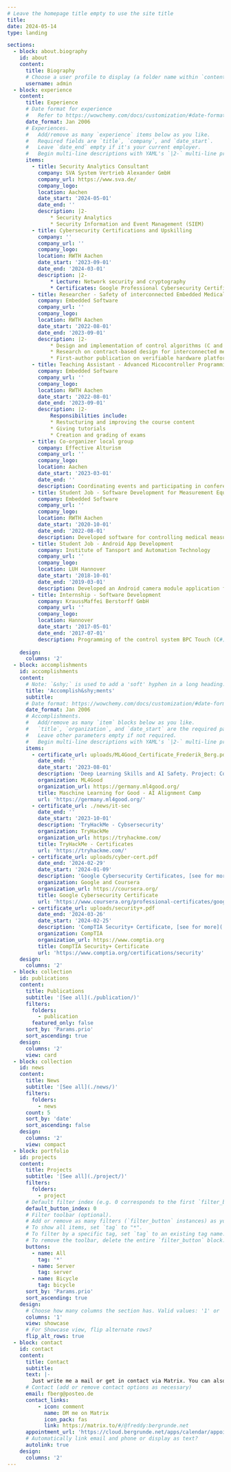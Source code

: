 ```yaml
---
# Leave the homepage title empty to use the site title
title:
date: 2024-05-14
type: landing

sections:
  - block: about.biography
    id: about
    content:
      title: Biography
      # Choose a user profile to display (a folder name within `content/authors/`)
      username: admin
  - block: experience
    content:
      title: Experience
      # Date format for experience
      #   Refer to https://wowchemy.com/docs/customization/#date-format
      date_format: Jan 2006
      # Experiences.
      #   Add/remove as many `experience` items below as you like.
      #   Required fields are `title`, `company`, and `date_start`.
      #   Leave `date_end` empty if it's your current employer.
      #   Begin multi-line descriptions with YAML's `|2-` multi-line prefix.
      items:
        - title: Security Analytics Consultant
          company: SVA System Vertrieb Alexander GmbH
          company_url: https://www.sva.de/
          company_logo: 
          location: Aachen
          date_start: '2024-05-01'
          date_end: ''
          description: |2-
              * Security Analytics
              * Security Information and Event Management (SIEM)
        - title: Cybersecurity Certifications and Upskilling
          company: ''
          company_url: ''
          company_logo: 
          location: RWTH Aachen
          date_start: '2023-09-01'
          date_end: '2024-03-01'
          description: |2-
              * Lecture: Network security and cryptography
              * Certificates: Google Professional Cybersecurity Certificate, TryHackMe, CompTIA Security+ Certificate ([For more see: Link](./news/it-sec))
        - title: Researcher - Safety of interconnected Embedded Medical Devices
          company: Embedded Software
          company_url: ''
          company_logo: 
          location: RWTH Aachen
          date_start: '2022-08-01'
          date_end: '2023-09-01'
          description: |2-
              * Design and implementation of control algorithms (C and Matlab)
              * Research on contract-based design for interconnected medical devices and hardware security
              * First-author publication on verifiable hardware platform
        - title: Teaching Assistant - Advanced Micocontroller Programming and Debugging
          company: Embedded Software
          company_url: ''
          company_logo: 
          location: RWTH Aachen
          date_start: '2022-08-01'
          date_end: '2023-09-01'
          description: |2-
              Responsibilities include:
              * Restucturing and improving the course content
              * Giving tutorials
              * Creation and grading of exams
        - title: Co-organizer local group
          company: Effective Alturism
          company_url: ''
          company_logo: 
          location: Aachen
          date_start: '2023-03-01'
          date_end: ''
          description: Coordinating events and participating in conferences and online courses focusing on effective, impactful solutions for global challenges.
        - title: Student Job - Software Development for Measurement Equipment
          company: Embedded Software
          company_url: ''
          company_logo: 
          location: RWTH Aachen
          date_start: '2020-10-01'
          date_end: '2022-08-01'
          description: Developed software for controlling medical measurement equipment, including a blood pump control system, using C and Matlab.
        - title: Student Job - Android App Development
          company: Institute of Tansport and Automation Technology
          company_url: ''
          company_logo: 
          location: LUH Hannover
          date_start: '2018-10-01'
          date_end: '2019-03-01'
          description: Developed an Android camera module application for processing visible light signals, utilizing Java.
        - title: Internship - Software Development
          company: KraussMaffei Berstorff GmbH
          company_url: ''
          company_logo: 
          location: Hannover
          date_start: '2017-05-01'
          date_end: '2017-07-01'
          description: Programming of the control system BPC Touch (C#)
        
    design:
      columns: '2'
  - block: accomplishments
    id: accomplishments
    content:
      # Note: `&shy;` is used to add a 'soft' hyphen in a long heading.
      title: 'Accomplish&shy;ments'
      subtitle:
      # Date format: https://wowchemy.com/docs/customization/#date-format
      date_format: Jan 2006
      # Accomplishments.
      #   Add/remove as many `item` blocks below as you like.
      #   `title`, `organization`, and `date_start` are the required parameters.
      #   Leave other parameters empty if not required.
      #   Begin multi-line descriptions with YAML's `|2-` multi-line prefix.
      items:
        - certificate_url: uploads/ML4Good_Certificate_Frederik_Berg.pdf
          date_end: ''
          date_start: '2023-08-01'
          description: 'Deep Learning Skills and AI Safety. Project: Compute Governance and Security'
          organization: ML4Good
          organization_url: https://germany.ml4good.org/
          title: Maschine Learning for Good - AI Alignment Camp
          url: 'https://germany.ml4good.org/'
        - certificate_url: ./news/it-sec
          date_end: ''
          date_start: '2023-10-01'
          description: 'TryHackMe - Cybsersecurity'
          organization: TryHackMe
          organization_url: https://tryhackme.com/
          title: TryHackMe - Certificates
          url: 'https://tryhackme.com/'
        - certificate_url: uploads/cyber-cert.pdf
          date_end: '2024-02-29'
          date_start: '2024-01-09'
          description: 'Google Cybersecurity Certificates, [see for more](./news/it-sec)'
          organization: Google and Coursera
          organization_url: https://coursera.org/
          title: Google Cybersecurity Certificate
          url: 'https://www.coursera.org/professional-certificates/google-cybersecurity'
        - certificate_url: uploads/security+.pdf
          date_end: '2024-03-26'
          date_start: '2024-02-25'
          description: 'CompTIA Security+ Certificate, [see for more](./news/it-sec)'
          organization: CompTIA
          organization_url: https://www.comptia.org
          title: CompTIA Security+ Certificate
          url: 'https://www.comptia.org/certifications/security'
    design:
      columns: '2'
  - block: collection
    id: publications
    content:
      title: Publications
      subtitle: '[See all](./publication/)'
      filters:
        folders:
          - publication
        featured_only: false
      sort_by: 'Params.prio'
      sort_ascending: true
    design:
      columns: '2'
      view: card
  - block: collection
    id: news
    content:
      title: News
      subtitle: '[See all](./news/)'
      filters:
        folders:
          - news
      count: 5
      sort_by: 'date'
      sort_ascending: false
    design:
      columns: '2'
      view: compact
  - block: portfolio
    id: projects
    content:
      title: Projects
      subtitle: '[See all](./project/)'
      filters:
        folders:
          - project
      # Default filter index (e.g. 0 corresponds to the first `filter_button` instance below).
      default_button_index: 0
      # Filter toolbar (optional).
      # Add or remove as many filters (`filter_button` instances) as you like.
      # To show all items, set `tag` to "*".
      # To filter by a specific tag, set `tag` to an existing tag name.
      # To remove the toolbar, delete the entire `filter_button` block.
      buttons:
        - name: All
          tag: '*'
        - name: Server
          tag: server
        - name: Bicycle
          tag: bicycle
      sort_by: 'Params.prio'
      sort_ascending: true
    design:
      # Choose how many columns the section has. Valid values: '1' or '2'.
      columns: '1'
      view: showcase
      # For Showcase view, flip alternate rows?
      flip_alt_rows: true
  - block: contact
    id: contact
    content:
      title: Contact
      subtitle:
      text: |-
        Just write me a mail or get in contact via Matrix. You can also book and appointment via Nextcloud.
      # Contact (add or remove contact options as necessary)
      email: fberg@posteo.de
      contact_links:
          - icon: comment
            name: DM me on Matrix
            icon_pack: fas
            link: https://matrix.to/#/@freddy:bergrunde.net
      appointment_url: 'https://cloud.bergrunde.net/apps/calendar/appointment/s6X47ckYt86Y'
      # Automatically link email and phone or display as text?
      autolink: true
    design:
      columns: '2'
---
```

